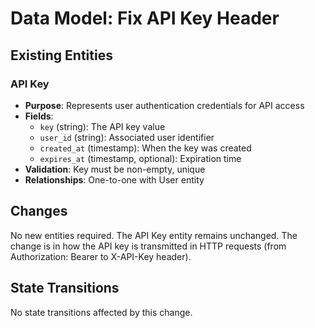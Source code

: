 # Data Model: Fix API Key Header

## Existing Entities

### API Key
- **Purpose**: Represents user authentication credentials for API access
- **Fields**: 
  - `key` (string): The API key value
  - `user_id` (string): Associated user identifier
  - `created_at` (timestamp): When the key was created
  - `expires_at` (timestamp, optional): Expiration time
- **Validation**: Key must be non-empty, unique
- **Relationships**: One-to-one with User entity

## Changes
No new entities required. The API Key entity remains unchanged. The change is in how the API key is transmitted in HTTP requests (from Authorization: Bearer to X-API-Key header).

## State Transitions
No state transitions affected by this change.